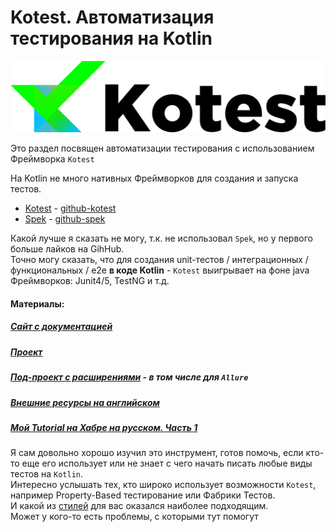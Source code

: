 Kotest. Автоматизация тестирования на Kotlin
======
![Kotest](https://raw.githubusercontent.com/kochetkov-ma/pump-samples/master/qa-kotest-articles/kotest-first/kotest.png)

Это раздел посвящен автоматизации тестирования с использованием Фреймворка `Kotest`

На Kotlin не много нативных Фреймворков для создания и запуска тестов.
- [Kotest](https://kotest.io/) - [github-kotest](https://github.com/kotest/kotest/)
- [Spek](https://www.spekframework.org/) - [github-spek](https://github.com/spekframework/spek/)

Какой лучше я сказать не могу, т.к. не использовал `Spek`, но у первого больше лайков на GihHub.  
Точно могу сказать, что для создания unit-тестов / интеграционных / функциональных / e2e **в коде Kotlin** - `Kotest` выигрывает на фоне java Фреймворков: Junit4/5, TestNG и т.д.

#### Материалы:
##### [Сайт с документацией](https://kotest.io/)
##### [Проект](https://github.com/kotest/kotest/)
##### [Под-проект с расширениями](https://github.com/kotest/kotest/tree/master/kotest-extensions) - в том числе для `Allure` 
##### [Внешние ресурсы на английском](https://kotest.io/blogs/)
##### [Мой Tutorial на Хабре на русском. Часть 1](https://habr.com/ru/post/520380/)


Я сам довольно хорошо изучил это инструмент, готов помочь, если кто-то еще его использует или не знает с чего начать писать любые виды тестов на `Kotlin`.  
Интересно услышать тех, кто широко использует возможности `Kotest`, например Property-Based тестирование или Фабрики Тестов.  
И какой из [стилей](https://kotest.io/styles/) для вас оказался наиболее подходящим.  
Может у кого-то есть проблемы, с которыми тут помогут
